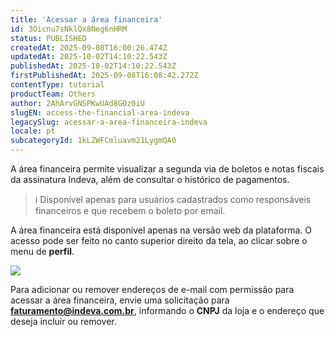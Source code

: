 ```yaml
---
title: 'Acessar a área financeira'
id: 3Oicnu7sNklQx8Neg6nHRM
status: PUBLISHED
createdAt: 2025-09-08T16:00:26.474Z
updatedAt: 2025-10-02T14:10:22.543Z
publishedAt: 2025-10-02T14:10:22.543Z
firstPublishedAt: 2025-09-08T16:08:42.272Z
contentType: tutorial
productTeam: Others
author: 2AhArvGNSPKwUAd8GOz0iU
slugEN: access-the-financial-area-indeva
legacySlug: acessar-a-area-financeira-indeva
locale: pt
subcategoryId: 1kLZWFCmluavm21LygmQA0
---
```


A área financeira permite visualizar a segunda via de boletos e notas fiscais da assinatura Indeva, além de consultar o histórico de pagamentos.

> ℹ️ Disponível apenas para usuários cadastrados como responsáveis financeiros e que recebem o boleto por email.

A área financeira está disponível apenas na versão web da plataforma. O acesso pode ser feito no canto superior direito da tela, ao clicar sobre o menu de **perfil**.

![](https://cdn.statically.io/gh/vtexdocs/help-center-content/refs/heads/main/docs/pt/tutorials/indeva-by-vtex/conta-do-usu%C3%A1rio/acessar-a-area-financeira-indeva_1.gif)

Para adicionar ou remover endereços de e-mail com permissão para acessar a área financeira, envie uma solicitação para **faturamento@indeva.com.br**, informando o **CNPJ** da loja e o endereço que deseja incluir ou remover.

